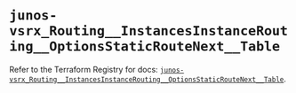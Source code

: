 # `junos-vsrx_Routing__InstancesInstanceRouting__OptionsStaticRouteNext__Table`

Refer to the Terraform Registry for docs: [`junos-vsrx_Routing__InstancesInstanceRouting__OptionsStaticRouteNext__Table`](https://registry.terraform.io/providers/juniper/junos-vsrx/20.32.106/docs/resources/routing__instances_instance_routing__options_static_route_next__table).
